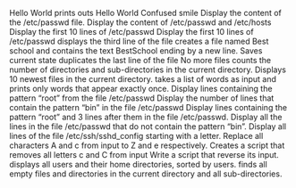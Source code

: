 Hello World prints outs Hello World
Confused smile
Display the content of the /etc/passwd file.
Display the content of /etc/passwd and /etc/hosts
Display the first 10 lines of /etc/passwd
Display the first 10 lines of /etc/passwd
displays the third line of the file
creates a file named Best school and contains the text BestSchool ending by a new line.
Saves current state
duplicates the last line of the file 
No more files
counts the number of directories and sub-directories in the current directory.
Displays 10 newest files in the current directory.
takes a list of words as input and prints only words that appear exactly once.
Display lines containing the pattern “root” from the file /etc/passwd
Display the number of lines that contain the pattern “bin” in the file /etc/passwd
Display lines containing the pattern “root” and 3 lines after them in the file /etc/passwd.
Display all the lines in the file /etc/passwd that do not contain the pattern “bin”.
Display all lines of the file /etc/ssh/sshd_config starting with a letter.
Replace all characters A and c from input to Z and e respectively.
Creates a script that removes all letters c and C from input
Write a script that reverse its input.
displays all users and their home directories, sorted by users.
finds all empty files and directories in the current directory and all sub-directories.
